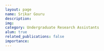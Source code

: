 ```yaml
---
layout: page
name: Srikar Gouru
description:
img:
category: Undergraduate Research Assistants
alum: true
related_publications: false
importance:
---
```

